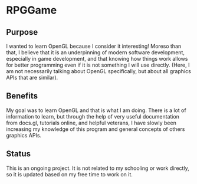 # RPGGame

## Purpose
I wanted to learn OpenGL because I consider it interesting! Moreso than that, I believe that it is an underpinning of modern software development, especially in game development, and that knowing how things work allows for better programming even if it is not something I will use directly. (Here, I am not necessarily talking about OpenGL specifically, but about all graphics APIs that are similar).

## Benefits
My goal was to learn OpenGL and that is what I am doing. There is a lot of information to learn, but through the help of very useful documentation from docs.gl, tutorials online, and helpful veterans, I have slowly been increasing my knowledge of this program and general concepts of others graphics APIs. 

## Status
This is an ongoing project. It is not related to my schooling or work directly, so it is updated based on my free time to work on it. 
